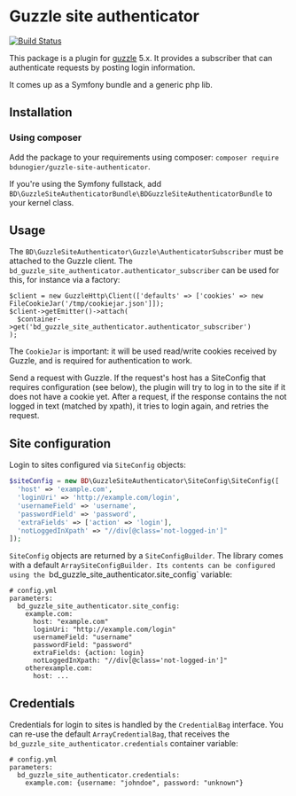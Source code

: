 # Guzzle site authenticator

[![Build Status](https://travis-ci.org/bdunogier/guzzle-site-authenticator.svg)](https://travis-ci.org/bdunogier/guzzle-site-authenticator)

This package is a plugin for [guzzle](http://packagist.org/packages/guzzlehttp/guzzle) 5.x. It provides a subscriber that can authenticate requests by posting login information.

It comes up as a Symfony bundle and a generic php lib.

## Installation

### Using composer
Add the package to your requirements using composer: `composer require bdunogier/guzzle-site-authenticator`.

If you're using the Symfony fullstack, add `BD\GuzzleSiteAuthenticatorBundle\BDGuzzleSiteAuthenticatorBundle` to your
kernel class.

## Usage
The `BD\GuzzleSiteAuthenticator\Guzzle\AuthenticatorSubscriber` must be attached to the Guzzle client. The `bd_guzzle_site_authenticator.authenticator_subscriber` can be used for this, for instance via a factory:

```
$client = new GuzzleHttp\Client(['defaults' => ['cookies' => new FileCookieJar('/tmp/cookiejar.json']]);
$client->getEmitter()->attach(
  $container->get('bd_guzzle_site_authenticator.authenticator_subscriber')
);
```

The `CookieJar` is important: it will be used read/write cookies received by Guzzle, and is required for authentication
to work.

Send a request with Guzzle. If the request's host has a SiteConfig that requires configuration (see below), the plugin
will try to log in to the site if it does not have a cookie yet. After a request, if the response contains the not logged
in text (matched by xpath), it tries to login again, and retries the request.

## Site configuration
Login to sites configured via `SiteConfig` objects:
```php
$siteConfig = new BD\GuzzleSiteAuthenticator\SiteConfig\SiteConfig([
  'host' => 'example.com',
  'loginUri' => 'http://example.com/login',
  'usernameField' => 'username',
  'passwordField' => 'password',
  'extraFields' => ['action' => 'login'],
  'notLoggedInXpath' => "//div[@class='not-logged-in']"
]);
```

`SiteConfig` objects are returned by a `SiteConfigBuilder`. The library comes with a default `ArraySiteConfigBuilder.
Its contents can be configured using the `bd_guzzle_site_authenticator.site_config` variable:

```
# config.yml
parameters:
  bd_guzzle_site_authenticator.site_config:
    example.com:
      host: "example.com"
      loginUri: "http://example.com/login"
      usernameField: "username"
      passwordField: "password"
      extraFields: {action: login}
      notLoggedInXpath: "//div[@class='not-logged-in']"
    otherexample.com:
      host: ...
```

## Credentials
Credentials for login to sites is handled by the `CredentialBag` interface.
You can re-use the default `ArrayCredentialBag`, that receives the `bd_guzzle_site_authenticator.credentials` container
variable:

```
# config.yml
parameters:
  bd_guzzle_site_authenticator.credentials:
    example.com: {username: "johndoe", password: "unknown"}
```
